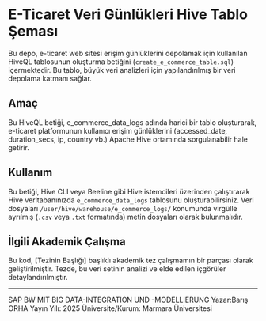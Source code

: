 # E-Ticaret Veri Günlükleri Hive Tablo Şeması

Bu depo, e-ticaret web sitesi erişim günlüklerini depolamak için kullanılan HiveQL tablosunun oluşturma betiğini (`create_e_commerce_table.sql`) içermektedir. Bu tablo, büyük veri analizleri için yapılandırılmış bir veri depolama katmanı sağlar.

## Amaç

Bu HiveQL betiği, e_commerce_data_logs adında harici bir tablo oluşturarak, e-ticaret platformunun kullanıcı erişim günlüklerini (accessed_date, duration_secs, ip, country vb.) Apache Hive ortamında sorgulanabilir hale getirir.

## Kullanım

Bu betiği, Hive CLI veya Beeline gibi Hive istemcileri üzerinden çalıştırarak Hive veritabanınızda `e_commerce_data_logs` tablosunu oluşturabilirsiniz. Veri dosyaları `/user/hive/warehouse/e_commerce_logs/` konumunda virgülle ayrılmış (`.csv` veya `.txt` formatında) metin dosyaları olarak bulunmalıdır.

## İlgili Akademik Çalışma

Bu kod, [Tezinin Başlığı] başlıklı akademik tez çalışmamın bir parçası olarak geliştirilmiştir. Tezde, bu veri setinin analizi ve elde edilen içgörüler detaylandırılmıştır.

---
SAP BW MIT BIG DATA-INTEGRATION UND -MODELLIERUNG
Yazar:Barış ORHA
Yayın Yılı: 2025
Üniversite/Kurum: Marmara Üniversitesi
